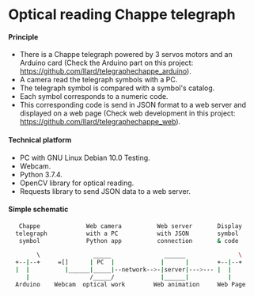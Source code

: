 # Optical reading Chappe telegraph
#### Principle
- There is a Chappe telegraph powered by 3 servos motors and an Arduino card (Check the Arduino part on this project: https://github.com/Ilard/telegraphechappe_arduino).
- A camera read the telegraph symbols with a PC.
- The telegraph symbol is compared with a symbol's catalog.
- Each symbol corresponds to a numeric code.
- This corresponding code is send in JSON format to a web server and displayed on a web page (Check web development in this project: https://github.com/Ilard/telegraphechappe_web).

#### Technical platform
- PC with GNU Linux Debian 10.0 Testing.
- Webcam.
- Python 3.7.4.
- OpenCV library for optical reading.
- Requests library to send JSON data to a web server.

#### Simple schematic

```sh
   Chappe             Web camera          Web server       Display
  telegraph           with a PC           with JSON        symbol
   symbol             Python app          connection       & code

        \               _____               ______               \
  +--|--+     =[]      | PC  |             |      |        +--|--+
  |  |          |______|_____|--network-->-|server|--->--- |  |
     |                 /_____/             |______|           |
  Arduino    Webcam  optical work        Web animation     Web Page
```
